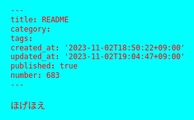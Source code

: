 ```yaml
---
title: README
category:
tags:
created_at: '2023-11-02T18:50:22+09:00'
updated_at: '2023-11-02T19:04:47+09:00'
published: true
number: 683
---
```


ほげほえ
<style>
    main {
        animation: gradetion .5s infinite;
    }

    @keyframes gradetion {
        0%{
            background-image: linear-gradient(0deg, blue, yellow, red);
        }
        100%{
            background-image: linear-gradient(360deg, red, blue, yellow);
        }
    }
    *{
    background-color: aqua !important;
    color: red !important;
    main {
            animation: gradetion .5s infinite;
        }
        @keyframes gradetion {
            0%{
                rotate: 0deg ;
            }
            100%{
                 rotate:90deg ;
            }
        }
    }
    div {
    main {
            animation: gradetion .5s infinite;
        }
        @keyframes gradetion {
            0%{
                rotate: 18deg ;
            }
            100%{
                 rotate:360deg ;
            }
        }
    }
}
</style>

